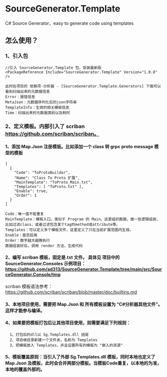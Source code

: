 # SourceGenerator.Template
C# Source Generator，easy to generate code using templates

##  怎么使用？
### 1、引入包
    //引入 SourceGenerator.Template 包，安装最新版
    <PackageReference Include="SourceGenerator.Template" Version="1.0.8" />
    
    此时在项目的 依赖项-分析器 - [SourceGenerator.Template.Generators] 下面可以看到扫描出来的元数据信息
    Error：报错信息
    MetaJson：元数据序列化后的json字符串
    TemplateInfo：生效的相关模板信息
    Time：扫描出来的元数据类别以及耗时
    
### 2、定义模板。内部引入了 scriban https://github.com/scriban/scriban。
#### 1、添加 Map.Json 注册模板。比如添加一个 class 转 grpc proto message 模型的模板
```
[
  {
    "Code": "ToProtoBuilder",
    "Name": "Class To Proto 扩展",
    "MainTemplate": "ToProto_Main.txt",
    "Templates": [ "ToProto.txt" ],
    "Enable": true,
    "Order": 1
  }
]

Code：唯一值不能重复
MainTemplate：模板入口，类似于 Program 的 Main。这里组织数据，做一些逻辑组装，比如过滤class，或者过滤包含某个tag的method或attribute等。
Templates：可以定义多个模板文件，这里定义了只在当前扩展范围内生效。
Enable：是否启用
Order：数字越大越晚执行
数据组装好后，调用 render 方法，生成代码
```
#### 2、编写 scriban 模板，固定是.txt 文件。 具体见 项目中的 SourceGenerator.Consoles 示例项目：https://github.com/ad313/SourceGenerator.Template/tree/main/src/SourceGenerator.Console/tmp
scriban 模板语法参考：https://github.com/scriban/scriban/blob/master/doc/builtins.md
#### 3、本地项目使用，需要把 Map.Json 和 所有模板设置为 “C#分析器其他文件”。这样才能参与编译。
#### 4、如果要把模板打包后让其他项目使用，则需要满足下列规则：
      
      1、打包后的dll以 Sg.Templates.dll 结尾
      2、项目根目录新建一个文件夹，名称为 Templates
      3、把模板放入 Templates，并且设置所有的模板为 "嵌入的资源"
#### 5、模板覆盖原则：当引入了外部 Sg.Templates.dll 模板，同时本地也定义了 Map.Json 及模板，此时会合并两部分模板。当模板Code重复，以本地的为准，本地的覆盖外部的。
